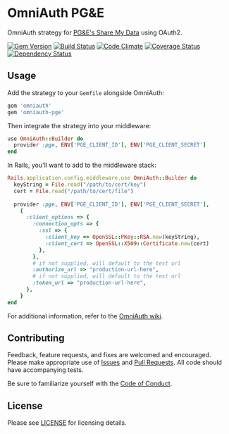 # OmniAuth PG&E

OmniAuth strategy for [PG&E's Share My Data](http://www.pge.com/en/myhome/addservices/sharemydata/vendor/testrequirements/index.page) using OAuth2.

[![Gem Version](https://badge.fury.io/rb/omniauth-pge.png)](https://rubygems.org/gems/omniauth-pge) [![Build Status](https://travis-ci.org/doomspork/omniauth-pge.svg?branch=master)](https://travis-ci.org/doomspork/omniauth-pge) [![Code Climate](https://codeclimate.com/github/doomspork/omniauth-pge/badges/gpa.svg)](https://codeclimate.com/github/doomspork/omniauth-pge) [![Coverage Status](https://coveralls.io/repos/doomspork/omniauth-pge/badge.png)](https://coveralls.io/r/doomspork/omniauth-pge) [![Dependency Status](https://gemnasium.com/doomspork/omniauth-pge.svg)](https://gemnasium.com/doomspork/omniauth-pge)

## Usage

Add the strategy to your `Gemfile` alongside OmniAuth:

```ruby
gem 'omniauth'
gem 'omniauth-pge'
```

Then integrate the strategy into your middleware:

```ruby
use OmniAuth::Builder do
  provider :pge, ENV['PGE_CLIENT_ID'], ENV['PGE_CLIENT_SECRET']
end
```

In Rails, you'll want to add to the middleware stack:

```ruby
Rails.application.config.middleware.use OmniAuth::Builder do
  keyString = File.read("/path/to/cert/key")
  cert = File.read("/path/to/cert/file")
  
  provider :pge, ENV['PGE_CLIENT_ID'], ENV['PGE_CLIENT_SECRET'], 
    {
      :client_options => {
        :connection_opts => {
          :ssl => {
            :client_key => OpenSSL::PKey::RSA.new(keyString),
            :client_cert => OpenSSL::X509::Certificate.new(cert)
          },
        },
        # if not supplied, will default to the test url
        :authorize_url => "production-url-here",
        # if not supplied, will default to the test url
        :token_url => "production-url-here",
      },
    }
end
```

For additional information, refer to the [OmniAuth wiki](https://github.com/intridea/omniauth/wiki).

## Contributing

Feedback, feature requests, and fixes are welcomed and encouraged.  Please make appropriate use of [Issues](https://github.com/doomspork/omniauth-pge/issues) and [Pull Requests](https://github.com/omniauth/pge_auth/pulls).  All code should have accompanying tests.

Be sure to familiarize yourself with the [Code of Conduct](CODE_OF_CONDUCT.md).

## License

Please see [LICENSE](LICENSE) for licensing details.

